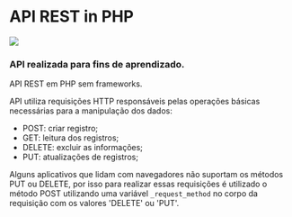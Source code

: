 <h1>API REST in PHP</h1>
<img src="https://img.icons8.com/external-sbts2018-outline-color-sbts2018/45/000000/external-api-basic-ui-elements-2.2-sbts2018-outline-color-sbts2018.png"/>

<h3>API realizada para fins de aprendizado.</h3>

API REST em PHP sem frameworks.

API utiliza requisições HTTP responsáveis pelas operações básicas necessárias para a manipulação dos dados:

- POST: criar registro;
- GET: leitura dos registros;
- DELETE: excluir as informações;
- PUT: atualizações de registros;

Alguns aplicativos que lidam com navegadores não suportam os métodos PUT ou DELETE, por isso para realizar essas requisições é utilizado o método POST utilizando uma variável <code>_request_method</code> no corpo da requisição com os valores 'DELETE' ou 'PUT'.